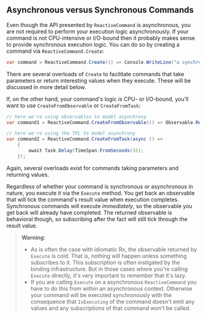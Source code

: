 ## Asynchronous versus Synchronous Commands

Even though the API presented by `ReactiveCommand` is asynchronous, you are not required to perform your execution logic asynchronously. If your command is not CPU-intensive or I/O-bound then it probably makes sense to provide synchronous execution logic. You can do so by creating a command via `ReactiveCommand.Create`:

```cs
var command = ReactiveCommand.Create(() => Console.WriteLine("a synchronous reactive command));
```

There are several overloads of `Create` to facilitate commands that take parameters or return interesting values when they execute. These will be discussed in more detail below.

If, on the other hand, your command's logic _is_ CPU- or I/O-bound, you'll want to use `CreateFromObservable` or `CreateFromTask`:

```cs
// here we're using observables to model asynchrony
var command1 = ReactiveCommand.CreateFromObservable(() => Observable.Return(Unit.Default).Delay(TimeSpan.FromSeconds(3)));

// here we're using the TPL to model asynchrony
var command2 = ReactiveCommand.CreateFromTask(async () =>
    {
        await Task.Delay(TimeSpan.FromSeconds(3)); 
    });
```

Again, several overloads exist for commands taking parameters and returning values.

Regardless of whether your command is synchronous or asynchronous in nature, you execute it via the `Execute` method. You get back an observable that will tick the command's result value when execution completes. Synchronous commands will execute _immediately_, so the observable you get back will already have completed. The returned observable is behavioral though, so subscribing after the fact will still tick through the result value.

> **Warning**:
>* As is often the case with idiomatic Rx, the observable returned by `Execute` is cold. That is, nothing will happen unless something subscribes to it. This subscription is often instigated by the binding infrastructure. But in those cases where you're calling `Execute` directly, it's very important to remember that it's lazy.
>* If you are calling `Execute` on a asynchronous `ReactiveCommand` you have to do this from within an asynchronous context. Otherwise your command will be executed synchronously with the consequence that `IsExecuting` of the command doesn't emit any values and any subscriptions of that command won't be called.






